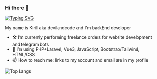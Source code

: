 ### Hi there 👋

<a href="https://git.io/typing-svg"><img src="https://readme-typing-svg.demolab.com?font=Fira+Code&pause=1000&color=1FF721&background=000000E9&center=true&vCenter=true&random=false&width=435&lines=Welcome+to+devilandcode" alt="Typing SVG" /></a>

My name is Kirill aka devilandcode and I'm backEnd developer

- 🛠 I’m currently performing freelance orders for website development and telegram bots
- 🔭 I’m using PHP+Laravel, Vue3, JavaScript, Bootstrap/Tailwind, HTML/CSS
- 📫 How to reach me: links to my account and email are in my profile

![Top Langs](https://github-readme-stats.vercel.app/api/top-langs/?username=devilandcode&layout=compact)
